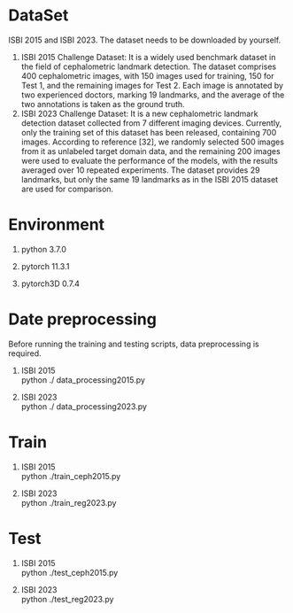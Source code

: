 # DataSet
ISBI 2015 and ISBI 2023. The dataset needs to be downloaded by yourself.
1. ISBI 2015 Challenge Dataset: It is a widely used benchmark dataset in the field of cephalometric landmark detection. The dataset comprises 400 cephalometric images, with 150 images used for training, 150 for Test 1, and the remaining images for Test 2. Each image is annotated by two experienced doctors, marking 19 landmarks, and the average of the two annotations is taken as the ground truth.
2. ISBI 2023 Challenge Dataset: It is a new cephalometric landmark detection dataset collected from 7 different imaging devices. Currently, only the training set of this dataset has been released, containing 700 images. According to reference [32], we randomly selected 500 images from it as unlabeled target domain data, and the remaining 200 images were used to evaluate the performance of the models, with the results averaged over 10 repeated experiments. The dataset provides 29 landmarks, but only the same 19 landmarks as in the ISBI 2015 dataset are used for comparison.

# Environment
1. python 3.7.0

2. pytorch 11.3.1

3. pytorch3D 0.7.4   

# Date preprocessing
Before running the training and testing scripts, data preprocessing is required.
1. ISBI 2015     
python ./ data_processing2015.py

2. ISBI 2023       
python ./ data_processing2023.py

# Train  
1. ISBI 2015     
python ./train_ceph2015.py 

2. ISBI 2023     
python ./train_reg2023.py

# Test
1. ISBI 2015     
python ./test_ceph2015.py

2. ISBI 2023     
python ./test_reg2023.py 
